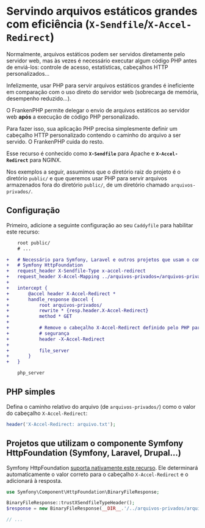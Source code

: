 # Servindo arquivos estáticos grandes com eficiência (`X-Sendfile`/`X-Accel-Redirect`)

Normalmente, arquivos estáticos podem ser servidos diretamente pelo servidor
web, mas às vezes é necessário executar algum código PHP antes de enviá-los:
controle de acesso, estatísticas, cabeçalhos HTTP personalizados...

Infelizmente, usar PHP para servir arquivos estáticos grandes é ineficiente em
comparação com o uso direto do servidor web (sobrecarga de memória, desempenho
reduzido...).

O FrankenPHP permite delegar o envio de arquivos estáticos ao servidor web
**após** a execução de código PHP personalizado.

Para fazer isso, sua aplicação PHP precisa simplesmente definir um cabeçalho
HTTP personalizado contendo o caminho do arquivo a ser servido.
O FrankenPHP cuida do resto.

Esse recurso é conhecido como **`X-Sendfile`** para Apache e
**`X-Accel-Redirect`** para NGINX.

Nos exemplos a seguir, assumimos que o diretório raiz do projeto é o diretório
`public/` e que queremos usar PHP para servir arquivos armazenados fora do
diretório `public/`, de um diretório chamado `arquivos-privados/`.

## Configuração

Primeiro, adicione a seguinte configuração ao seu `Caddyfile` para habilitar
este recurso:

```patch
	root public/
	# ...

+	# Necessário para Symfony, Laravel e outros projetos que usam o componente
+	# Symfony HttpFoundation
+	request_header X-Sendfile-Type x-accel-redirect
+	request_header X-Accel-Mapping ../arquivos-privados=/arquivos-privados
+
+	intercept {
+		@accel header X-Accel-Redirect *
+		handle_response @accel {
+			root arquivos-privados/
+			rewrite * {resp.header.X-Accel-Redirect}
+			method * GET
+
+			# Remove o cabeçalho X-Accel-Redirect definido pelo PHP para maior
+			# segurança
+			header -X-Accel-Redirect
+
+			file_server
+		}
+	}

	php_server
```

## PHP simples

Defina o caminho relativo do arquivo (de `arquivos-privados/`) como o valor do
cabeçalho `X-Accel-Redirect`:

```php
header('X-Accel-Redirect: arquivo.txt');
```

## Projetos que utilizam o componente Symfony HttpFoundation (Symfony, Laravel, Drupal...)

Symfony HttpFoundation
[suporta nativamente este recurso](https://symfony.com/doc/current/components/http_foundation.html#serving-files).
Ele determinará automaticamente o valor correto para o cabeçalho
`X-Accel-Redirect` e o adicionará à resposta.

```php
use Symfony\Component\HttpFoundation\BinaryFileResponse;

BinaryFileResponse::trustXSendfileTypeHeader();
$response = new BinaryFileResponse(__DIR__.'/../arquivos-privados/arquivo.txt');

// ...
```
